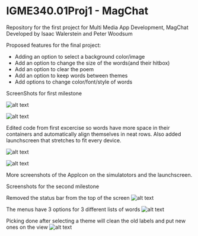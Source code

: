 # IGME340.01Proj1 - MagChat
Repository for the first project for Multi Media App Development, MagChat
Developed by Isaac Walerstein and Peter Woodsum

Proposed features for the final project:
- Adding an option to select a background color/image 
- Add an option to change the size of the words(and their hitbox)
- Add an option to clear the poem
- Add an option to keep words between themes
- Add options to change color/font/style of words

ScreenShots for first milestone

![alt text](https://github.com/NothingButNewts/IGME340.01Proj1/blob/master/MS1/MS1-1.png)

![alt text](https://github.com/NothingButNewts/IGME340.01Proj1/blob/master/MS1/MS1-2.png)

Edited code from first excercise so words have more space in their containers and automatically align themselves in neat rows. Also added launchscreen that stretches to fit every device.

![alt text](https://github.com/NothingButNewts/IGME340.01Proj1/blob/master/MS1/MS1-3.png)

![alt text](https://github.com/NothingButNewts/IGME340.01Proj1/blob/master/MS1/MS1-4.png)

More screenshots of the AppIcon on the simulatotors and the launchscreen.

Screenshots for the second milestone

Removed the status bar from the top of the screen
![alt text](https://github.com/NothingButNewts/IGME340.01Proj1/blob/master/MS2/MS2-1.png)

The menus have 3 options for 3 different lists of words
![alt text](https://github.com/NothingButNewts/IGME340.01Proj1/blob/master/MS2/MS2-2.png)

Picking done after selecting a theme will clean the old labels and put new ones on the view
![alt text](https://github.com/NothingButNewts/IGME340.01Proj1/blob/master/MS2/MS2-3.png)
